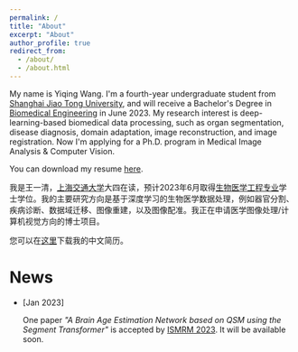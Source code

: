 ```yaml
---
permalink: /
title: "About"
excerpt: "About"
author_profile: true
redirect_from: 
  - /about/
  - /about.html
---
```


My name is Yiqing Wang. I'm a fourth-year undergraduate student from [Shanghai Jiao Tong University](https://en.sjtu.edu.cn/), and will receive a Bachelor's Degree in [Biomedical Engineering](http://en.bme.sjtu.edu.cn/) in June 2023. My research interest is deep-learning-based biomedical data processing, such as organ segmentation, disease diagnosis, domain adaptation, image reconstruction, and image registration. Now I'm applying for a Ph.D. program in Medical Image Analysis & Computer Vision.

You can download my resume [here](https://yqwang01.github.io/files/resume_ENG.pdf).

我是王一清，[上海交通大学](https://www.sjtu.edu.cn/)大四在读，预计2023年6月取得[生物医学工程专业](https://bme.sjtu.edu.cn/)学士学位。我的主要研究方向是基于深度学习的生物医学数据处理，例如器官分割、疾病诊断、数据域迁移、图像重建，以及图像配准。我正在申请医学图像处理/计算机视觉方向的博士项目。

您可以在[这里](https://yqwang01.github.io/files/resume_CHN.pdf)下载我的中文简历。

# News

- \[Jan 2023\] 

    One paper *"A Brain Age Estimation Network based on QSM using the Segment Transformer"* is accepted by [ISMRM 2023](https://www.ismrm.org/23m/). It will be available soon.

